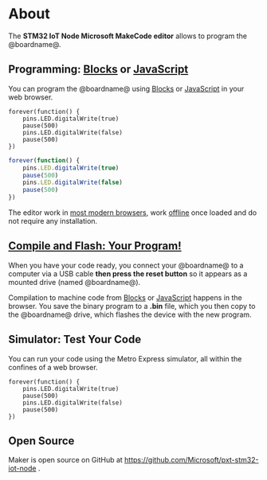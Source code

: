 # About

The **STM32 IoT Node Microsoft MakeCode editor** allows to program the @boardname@.

## Programming: [Blocks](/blocks) or [JavaScript](/javascript)

You can program the @boardname@ using [Blocks](/blocks) or [JavaScript](/javascript) in your web browser.

```blocks
forever(function() {
    pins.LED.digitalWrite(true)
    pause(500)
    pins.LED.digitalWrite(false)
    pause(500)    
})
```

```typescript
forever(function() {
    pins.LED.digitalWrite(true)
    pause(500)
    pins.LED.digitalWrite(false)
    pause(500)    
})
```


The editor work in [most modern browsers](/browsers), work [offline](/offline) once loaded and do not require any installation.

## [Compile and Flash: Your Program!](/device/usb)

When you have your code ready, you connect your @boardname@ to a computer via a USB cable
**then press the reset button** so it appears as a mounted drive (named @boardname@).

Compilation to machine code from [Blocks](/blocks) or [JavaScript](/javascript) happens in the browser. You save the binary
program to a **.bin** file, which you then copy to the @boardname@ drive, which flashes the device with the new program.

## Simulator: Test Your Code

You can run your code using the Metro Express simulator, all within the confines of a web browser.

```sim
forever(function() {
    pins.LED.digitalWrite(true)
    pause(500)
    pins.LED.digitalWrite(false)
    pause(500)    
})
```

## Open Source

Maker is open source on GitHub at https://github.com/Microsoft/pxt-stm32-iot-node .
